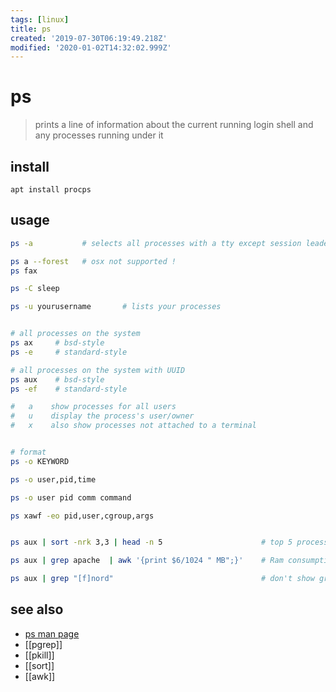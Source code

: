 ```yaml
---
tags: [linux]
title: ps
created: '2019-07-30T06:19:49.218Z'
modified: '2020-01-02T14:32:02.999Z'
---
```


# ps

> prints a line of information about the current running login shell and any processes running under it

## install
`apt install procps`

## usage
```sh
ps -a           # selects all processes with a tty except session leaders

ps a --forest   # osx not supported !
ps fax

ps -C sleep

ps -u yourusername       # lists your processes


# all processes on the system
ps ax     # bsd-style
ps -e     # standard-style

# all processes on the system with UUID
ps aux    # bsd-style
ps -ef    # standard-style

#   a    show processes for all users
#   u    display the process's user/owner
#   x    also show processes not attached to a terminal


# format
ps -o KEYWORD

ps -o user,pid,time

ps -o user pid comm command

ps xawf -eo pid,user,cgroup,args


ps aux | sort -nrk 3,3 | head -n 5                      # top 5 processes

ps aux | grep apache  | awk '{print $6/1024 " MB";}'    # Ram consumption per apache process

ps aux | grep "[f]nord"                                 # don't show grep in result
```

## see also
- [ps man page](http://linuxcommand.org/lc3_man_pages/ps1.html)
- [[pgrep]]
- [[pkill]]
- [[sort]]
- [[awk]]
